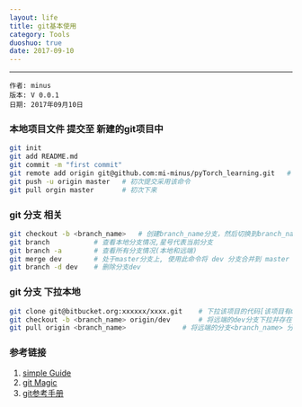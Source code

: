 ```yaml
---
layout: life
title: git基本使用
category: Tools
duoshuo: true
date: 2017-09-10
---
```


******

	作者: minus
	版本: V 0.0.1
	日期: 2017年09月10日

<!-- more -->

### 本地项目文件 提交至 新建的git项目中
```sh
git init
git add README.md
git commit -m "first commit"
git remote add origin git@github.com:mi-minus/pyTorch_learning.git   # 备注: 这个是基于ssh的访问，所以使用这个必须提前添加本机ssh-key到服务器上,不然使用https
git push -u origin master   # 初次提交采用该命令
git pull orgin master       # 初次下来
```

### git 分支 相关
```sh
git checkout -b <branch_name>   # 创建branch_name分支，然后切换到branch_name分支 =>  等价与 git branch <branch_name> & git checkout <branch_name>
git branch           # 查看本地分支情况,星号代表当前分支
git branch -a 	     # 查看所有分支情况(本地和远端)
git merge dev        # 处于master分支上, 使用此命令将 dev 分支合并到 master
git branch -d dev    # 删除分支dev
```

### git 分支 下拉本地
```sh
git clone git@bitbucket.org:xxxxxx/xxxx.git    # 下拉该项目的代码[该项目有master 和 dev 分支]
git checkout -b <branch_name> origin/dev       # 将远端的dev分支下拉并存在于 <branch_name> 分支中, 且切换到该分支中
git pull origin <branch_name>		       # 将远端的分支<branch_name> 分支pull 代码
```

### 参考链接
1. [simple Guide](http://rogerdudler.github.io/git-guide/index.zh.html)
2. [git Magic](http://www-cs-students.stanford.edu/~blynn/gitmagic/intl/zh_cn/ch01.html)
3. [git参考手册](http://gitref.justjavac.com/)
